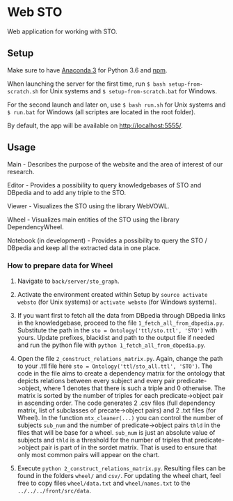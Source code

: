 # Web STO
Web application for working with STO.

## Setup
Make sure to have [Anaconda 3](https://www.continuum.io/downloads) for Python 3.6 and [npm](https://www.npmjs.com/get-npm).

When launching the server for the first time, run `$ bash setup-from-scratch.sh` for Unix systems and `$ setup-from-scratch.bat` for Windows.

For the second launch and later on, use `$ bash run.sh` for Unix systems and `$ run.bat` for Windows (all scriptes are located in the root folder).

By default, the app will be available on [http://localhost:5555/](http://localhost:5555/).

## Usage
Main - Describes the purpose of the website and the area of interest of our research.

Editor - Provides a possibility to query knowledgebases of STO and DBpedia and to add any triple to the STO.

Viewer - Visualizes the STO using the library WebVOWL.

Wheel - Visualizes main entities of the STO using the library DependencyWheel.

Notebook (in development) - Provides a possibility to query the STO / DBpedia and keep all the extracted data in one place.

### How to prepare data for Wheel
1) Navigate to `back/server/sto_graph`.

2) Activate the environment created within Setup by `source activate websto` (for Unix systems) or `activate websto` (for Windows systems).

3) If you want first to fetch all the data from DBpedia through DBpedia links in the knowledgebase, proceed to the file `1_fetch_all_from_dbpedia.py`. Substitute the path in the `sto = Ontology('ttl/sto.ttl', 'STO')` with yours. Update prefixes, blacklist and path to the output file if needed and run the python file with `python 1_fetch_all_from_dbpedia.py`.

4) Open the file `2_construct_relations_matrix.py`. Again, change the path to your .ttl file here `sto = Ontology('ttl/sto_all.ttl', 'STO')`. The code in the file aims to create a dependency matrix for the ontology that depicts relations between every subject and every pair predicate->object, where 1 denotes that there is such a triple and 0 otherwise. The matrix is sorted by the number of triples for each predicate->object pair in ascending order.
The code generates 2 .csv files (full dependency matrix, list of subclasses of precate->object pairs) and 2 .txt files (for Wheel).
In the function `mtx_cleaner(...)` you can control the number of subjects `sub_num` and the number of predicate->object pairs `thld` in the files that will be base for a wheel. `sub_num` is just an absolute value of subjects and `thld` is a threshold for the number of triples that predicate->object pair is part of in the sordet matrix. That is used to ensure that only most common pairs will appear on the chart.

5) Execute `python 2_construct_relations_matrix.py`. Resulting files can be found in the folders `wheel/` and `csv/`. For updating the wheel chart, feel free to copy files `wheel/data.txt` and `wheel/names.txt` to the `../../../front/src/data`.
